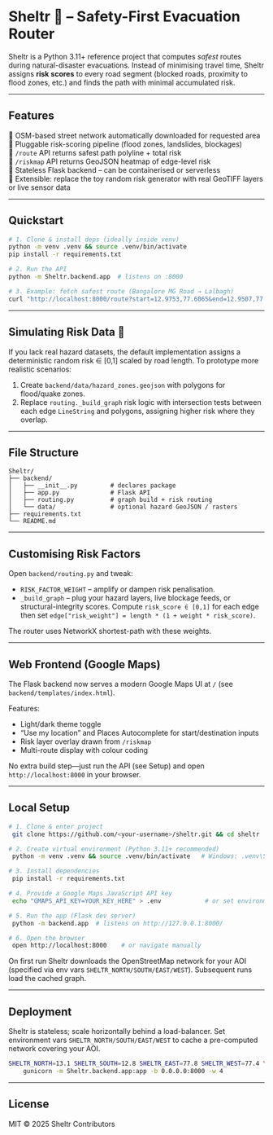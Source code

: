 # Sheltr 🛟 – Safety-First Evacuation Router

Sheltr is a Python 3.11+ reference project that computes *safest* routes during natural-disaster evacuations. Instead of minimising travel time, Sheltr assigns **risk scores** to every road segment (blocked roads, proximity to flood zones, etc.) and finds the path with minimal accumulated risk.

---

## Features

🔸 OSM-based street network automatically downloaded for requested area  
🔸 Pluggable risk-scoring pipeline (flood zones, landslides, blockages)  
🔸 `/route` API returns safest path polyline + total risk  
🔸 `/riskmap` API returns GeoJSON heatmap of edge-level risk  
🔸 Stateless Flask backend – can be containerised or serverless  
🔸 Extensible: replace the toy random risk generator with real GeoTIFF layers or live sensor data

---

## Quickstart

```bash
# 1. Clone & install deps (ideally inside venv)
python -m venv .venv && source .venv/bin/activate
pip install -r requirements.txt

# 2. Run the API
python -m Sheltr.backend.app  # listens on :8000

# 3. Example: fetch safest route (Bangalore MG Road → Lalbagh)
curl "http://localhost:8000/route?start=12.9753,77.6065&end=12.9507,77.5848"
```

---

## Simulating Risk Data 🧪

If you lack real hazard datasets, the default implementation assigns a deterministic random risk ∈ [0,1] scaled by road length. To prototype more realistic scenarios:

1. Create `backend/data/hazard_zones.geojson` with polygons for flood/quake zones.  
2. Replace `routing._build_graph` risk logic with intersection tests between each edge `LineString` and polygons, assigning higher risk where they overlap.

---

## File Structure

```
Sheltr/
├── backend/
│   ├── __init__.py         # declares package
│   ├── app.py              # Flask API
│   ├── routing.py          # graph build + risk routing
│   └── data/               # optional hazard GeoJSON / rasters
├── requirements.txt
└── README.md
```

---

## Customising Risk Factors

Open `backend/routing.py` and tweak:

* `RISK_FACTOR_WEIGHT` – amplify or dampen risk penalisation.
* `_build_graph` – plug your hazard layers, live blockage feeds, or structural-integrity scores. Compute `risk_score ∈ [0,1]` for each edge then set `edge["risk_weight"] = length * (1 + weight * risk_score)`.

The router uses NetworkX shortest-path with these weights.

---

## Web Frontend (Google Maps)

The Flask backend now serves a modern Google Maps UI at `/` (see `backend/templates/index.html`).

Features:
* Light/dark theme toggle
* “Use my location” and Places Autocomplete for start/destination inputs
* Risk layer overlay drawn from `/riskmap`
* Multi-route display with colour coding

No extra build step—just run the API (see Setup) and open `http://localhost:8000` in your browser.

---





## Local Setup

```bash
# 1. Clone & enter project
 git clone https://github.com/<your-username>/sheltr.git && cd sheltr

# 2. Create virtual environment (Python 3.11+ recommended)
 python -m venv .venv && source .venv/bin/activate   # Windows: .venv\Scripts\activate

# 3. Install dependencies
 pip install -r requirements.txt

# 4. Provide a Google Maps JavaScript API key
 echo "GMAPS_API_KEY=YOUR_KEY_HERE" > .env            # or set environment variable

# 5. Run the app (Flask dev server)
 python -m backend.app  # listens on http://127.0.0.1:8000/

# 6. Open the browser
 open http://localhost:8000    # or navigate manually
```

On first run Sheltr downloads the OpenStreetMap network for your AOI (specified via env vars `SHELTR_NORTH/SOUTH/EAST/WEST`). Subsequent runs load the cached graph.

---

## Deployment

Sheltr is stateless; scale horizontally behind a load-balancer. Set environment vars `SHELTR_NORTH/SOUTH/EAST/WEST` to cache a pre-computed network covering your AOI.

```bash
SHELTR_NORTH=13.1 SHELTR_SOUTH=12.8 SHELTR_EAST=77.8 SHELTR_WEST=77.4 \
    gunicorn -m Sheltr.backend.app:app -b 0.0.0.0:8000 -w 4
```

---

## License

MIT © 2025 Sheltr Contributors
